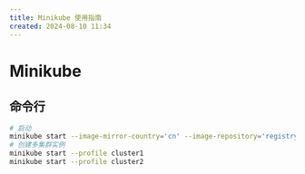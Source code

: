 ```yaml
---
title: Minikube 使用指南
created: 2024-08-10 11:34
---
```


<!-- markdownlint-disable MD025 -->

# Minikube

## 命令行

```bash
# 启动
minikube start --image-mirror-country='cn' --image-repository='registry.cn-hangzhou.aliyuncs.com/google_containers' --container-runtime=containerd
# 创建多集群实例
minikube start --profile cluster1
minikube start --profile cluster2
```
